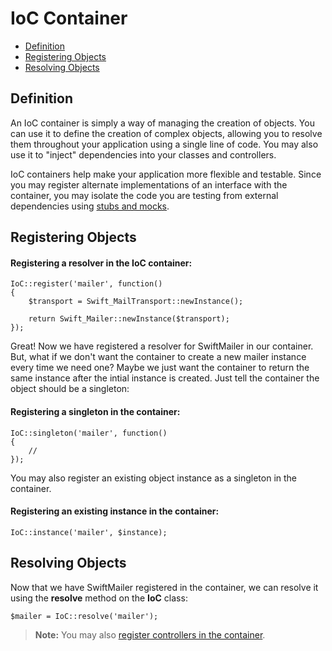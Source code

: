 # IoC Container

- [Definition](/docs/laravel/ioc#definition)
- [Registering Objects](/docs/laravel/ioc#register)
- [Resolving Objects](/docs/laravel/ioc#resolve)

<a name="definition"></a>
## Definition

An IoC container is simply a way of managing the creation of objects. You can use it to define the creation of complex objects, allowing you to resolve them throughout your application using a single line of code. You may also use it to "inject" dependencies into your classes and controllers.

IoC containers help make your application more flexible and testable. Since you may register alternate implementations of an interface with the container, you may isolate the code you are testing from external dependencies using [stubs and mocks](http://martinfowler.com/articles/mocksArentStubs.html).

<a name="register"></a>
## Registering Objects

#### Registering a resolver in the IoC container:

	IoC::register('mailer', function()
	{
		$transport = Swift_MailTransport::newInstance();

		return Swift_Mailer::newInstance($transport);
	});


Great! Now we have registered a resolver for SwiftMailer in our container. But, what if we don't want the container to create a new mailer instance every time we need one? Maybe we just want the container to return the same instance after the intial instance is created. Just tell the container the object should be a singleton:

#### Registering a singleton in the container:

	IoC::singleton('mailer', function()
	{
		//
	});

You may also register an existing object instance as a singleton in the container.

#### Registering an existing instance in the container:

	IoC::instance('mailer', $instance);

<a name="resolve"></a>
## Resolving Objects

Now that we have SwiftMailer registered in the container, we can resolve it using the **resolve** method on the **IoC** class:

	$mailer = IoC::resolve('mailer');

> **Note:** You may also [register controllers in the container](/docs/laravel/controllers#dependency-injection).